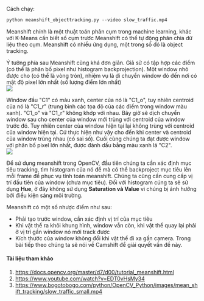 Cách chạy:
```python
python meanshift_objecttracking.py --video slow_traffic.mp4
```

Meanshift chính là một thuật toán phân cụm trong machine learning, khác với K-Means cần biết số cụm trước Meanshift có thể tự động phân chia dữ liệu theo cụm. Meanshift có nhiều ứng dụng, một trong số đó là object tracking.

Ý tưởng phía sau Meanshift cũng khá đơn giản. Giả sử có tập hợp các điểm (có thể là phân bố pixel như histogram backprojection). Một window nhỏ được cho (có thể là vòng tròn), nhiệm vụ là di chuyển window đó đến nơi có mật độ pixel lớn nhất (số lượng điểm lớn nhất)
<img src="https://docs.opencv.org/master/meanshift_basics.jpg" style="display:block; margin-left:auto; margin-right:auto">

Window đầu "C1" có màu xanh, center của nó là "C1_o", tuy nhiên centroid của nó là "C1_r" (trung bình các tọa độ của các điểm trong window màu xanh). "C1_o" và "C1_r" không khớp với nhau. Bây giờ sẽ dịch chuyển window sau cho center của window mới trùng với centroid của window trước đó. Tuy nhiên center của window hiện tại lại không trùng với centroid của window hiện tại. Cứ thực hiện như vậy cho đến khi center và centroid của window trùng nhau (có sai số). Cuối cùng chúng ta đạt được window với phân bố pixel lớn nhất, được đánh dấu bằng màu xanh lá "C2".
<img src="https://docs.opencv.org/master/meanshift_face.gif" style="display:block; margin-left:auto; margin-right:auto">

Để sử dụng meanshift trong OpenCV, đầu tiên chúng ta cần xác định mục tiêu tracking, tìm histogram của nó để mà có thể backproject mục tiêu lên mỗi frame để phục vụ tính toán meanshift. Chúng ta cũng cần cung cấp vị trí đầu tiên của window (chưa mục tiêu). Đối với histogram cúng ta sẽ sử dụng **Hue**, ở đây không sử dụng **Saturation và Value** vì chúng bị ảnh hưởng bởi điều kiện sáng môi trường.

Meanshift có một số nhược điểm như sau:
* Phải tạo trước window, cần xác định vị trí của mục tiêu
* Khi vật thể ra khỏi khung hình, window vẫn còn, khi vật thể quay lại phải ở vị trí gần window nó mới track được
* Kích thước của window không đổi khi vật thể đi xa gần camera. Trong bài tiếp theo chúng ta sẽ nói về Camshift để giải quyết vấn đề này.


#### Tài liệu tham khảo
1. https://docs.opencv.org/master/d7/d00/tutorial_meanshift.html
2. https://www.youtube.com/watch?v=EDT0vHsMy34
3. https://www.bogotobogo.com/python/OpenCV_Python/images/mean_shift_tracking/slow_traffic_small.mp4

